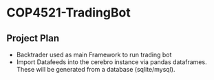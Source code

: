 # **COP4521-TradingBot**

## **Project Plan** 
* Backtrader used as main Framework to run trading bot
* Import Datafeeds into the cerebro instance via pandas dataframes. These will be generated from a database (sqlite/mysql).

